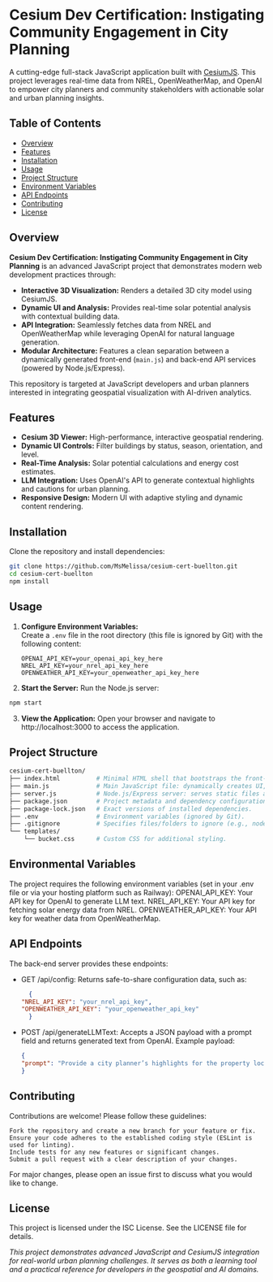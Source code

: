 # Cesium Dev Certification: Instigating Community Engagement in City Planning

A cutting-edge full-stack JavaScript application built with [CesiumJS](https://cesium.com/platform/cesiumjs/). This project leverages real-time data from NREL, OpenWeatherMap, and OpenAI to empower city planners and community stakeholders with actionable solar and urban planning insights.

## Table of Contents

- [Overview](#overview)
- [Features](#features)
- [Installation](#installation)
- [Usage](#usage)
- [Project Structure](#project-structure)
- [Environment Variables](#environment-variables)
- [API Endpoints](#api-endpoints)
- [Contributing](#contributing)
- [License](#license)

## Overview

**Cesium Dev Certification: Instigating Community Engagement in City Planning** is an advanced JavaScript project that demonstrates modern web development practices through:

- **Interactive 3D Visualization:** Renders a detailed 3D city model using CesiumJS.
- **Dynamic UI and Analysis:** Provides real-time solar potential analysis with contextual building data.
- **API Integration:** Seamlessly fetches data from NREL and OpenWeatherMap while leveraging OpenAI for natural language generation.
- **Modular Architecture:** Features a clean separation between a dynamically generated front-end (`main.js`) and back-end API services (powered by Node.js/Express).

This repository is targeted at JavaScript developers and urban planners interested in integrating geospatial visualization with AI-driven analytics.

## Features

- **Cesium 3D Viewer:** High-performance, interactive geospatial rendering.
- **Dynamic UI Controls:** Filter buildings by status, season, orientation, and level.
- **Real-Time Analysis:** Solar potential calculations and energy cost estimates.
- **LLM Integration:** Uses OpenAI's API to generate contextual highlights and cautions for urban planning.
- **Responsive Design:** Modern UI with adaptive styling and dynamic content rendering.

## Installation

Clone the repository and install dependencies:

```bash
git clone https://github.com/MsMelissa/cesium-cert-buellton.git
cd cesium-cert-buellton
npm install
```
## Usage

1. **Configure Environment Variables:**  
   Create a `.env` file in the root directory (this file is ignored by Git) with the following content:
   ```dotenv
   OPENAI_API_KEY=your_openai_api_key_here
   NREL_API_KEY=your_nrel_api_key_here
   OPENWEATHER_API_KEY=your_openweather_api_key_here
   ```

2. **Start the Server:**
Run the Node.js server:
```bash
npm start
```
3. **View the Application:**
Open your browser and navigate to http://localhost:3000 to access the application.

## Project Structure

```graphql
cesium-cert-buellton/
├── index.html          # Minimal HTML shell that bootstraps the front-end.
├── main.js             # Main JavaScript file: dynamically creates UI, initializes Cesium, and handles analysis.
├── server.js           # Node.js/Express server: serves static files and provides API endpoints.
├── package.json        # Project metadata and dependency configuration.
├── package-lock.json   # Exact versions of installed dependencies.
├── .env                # Environment variables (ignored by Git).
├── .gitignore          # Specifies files/folders to ignore (e.g., node_modules, .env).
└── templates/
    └── bucket.css      # Custom CSS for additional styling.
```

## Environmental Variables
The project requires the following environment variables (set in your .env file or via your hosting platform such as Railway):
    OPENAI_API_KEY: Your API key for OpenAI to generate LLM text.
    NREL_API_KEY: Your API key for fetching solar energy data from NREL.
    OPENWEATHER_API_KEY: Your API key for weather data from OpenWeatherMap.

## API Endpoints
The back-end server provides these endpoints:
- GET /api/config:
  Returns safe-to-share configuration data, such as:
  ```json
    {
  "NREL_API_KEY": "your_nrel_api_key",
  "OPENWEATHER_API_KEY": "your_openweather_api_key"
    }
    ```
- POST /api/generateLLMText:
Accepts a JSON payload with a prompt field and returns generated text from OpenAI.
Example payload:
  ```json
  {
  "prompt": "Provide a city planner’s highlights for the property located at ['YOUR_CITY']..."
  }
  ```

## Contributing
Contributions are welcome! Please follow these guidelines:

    Fork the repository and create a new branch for your feature or fix.
    Ensure your code adheres to the established coding style (ESLint is used for linting).
    Include tests for any new features or significant changes.
    Submit a pull request with a clear description of your changes.

For major changes, please open an issue first to discuss what you would like to change.

## License

This project is licensed under the ISC License. See the LICENSE file for details.

*This project demonstrates advanced JavaScript and CesiumJS integration for real-world urban planning challenges. It serves as both a learning tool and a practical reference for developers in the geospatial and AI domains.*
